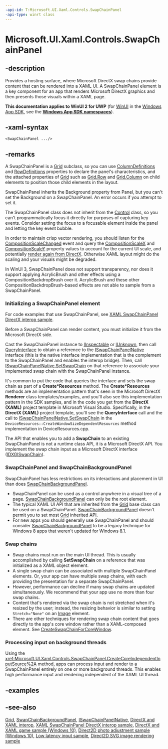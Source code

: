 ```yaml
---
-api-id: T:Microsoft.UI.Xaml.Controls.SwapChainPanel
-api-type: winrt class
---
```


<!-- Class syntax.
public class SwapChainPanel : Windows.UI.Xaml.Controls.Grid, Windows.UI.Xaml.Controls.ISwapChainPanel
-->

# Microsoft.UI.Xaml.Controls.SwapChainPanel

## -description

Provides a hosting surface, where Microsoft DirectX swap chains provide content that can be rendered into a XAML UI. A SwapChainPanel element is a key component for an app that renders Microsoft DirectX graphics and then presents those visuals within a XAML page.

**This documentation applies to WinUI 2 for UWP** (for [WinUI](/windows/apps/winui/winui3/) in the [Windows App SDK](/windows/apps/windows-app-sdk/), see the **[Windows App SDK namespaces](/windows/windows-app-sdk/api/winrt/)**).

## -xaml-syntax

```xaml
<SwapChainPanel .../>
```

## -remarks

A SwapChainPanel is a [Grid](grid.md) subclass, so you can use [ColumnDefinitions](grid_columndefinitions.md) and [RowDefinitions](grid_rowdefinitions.md) properties to declare the panel's characteristics, and the attached properties of [Grid](grid.md) such as [Grid.Row](/windows/winui/api/microsoft.ui.xaml.controls.grid#xaml-attached-properties) and [Grid.Column](/windows/winui/api/microsoft.ui.xaml.controls.grid#xaml-attached-properties) on child elements to position those child elements in the layout.

SwapChainPanel inherits the Background property from Panel, but you can't set the Background on a SwapChainPanel. An error occurs if you attempt to set it. 

The SwapChainPanel class does not inherit from the [Control](control.md) class, so you can't programmatically focus it directly for purposes of capturing key events. Consider setting the focus to a focusable element inside the panel and letting the key event bubble.

In order to maintain crisp vector rendering, you should listen for the [CompositionScaleChanged](swapchainpanel_compositionscalechanged.md) event and query the [CompositionScaleX](swapchainpanel_compositionscalex.md) and [CompositionScaleY](swapchainpanel_compositionscaley.md) property values to account for the current UI scale, and potentially [render again from DirectX](/windows/desktop/api/dxgi1_2/nf-dxgi1_2-idxgiswapchain1-present1). Otherwise XAML layout might do the scaling and your visuals might be degraded.

In WinUI 3, SwapChainPanel does not support transparency, nor does it support applying AcrylicBrush and other effects using a CompositionBackdropBrush over it. AcrylicBrush and these other CompositionBackdropBrush-based effects are not able to sample from a SwapChainPanel. 

### Initializing a **SwapChainPanel** element

For code examples that use SwapChainPanel, see [XAML SwapChainPanel DirectX interop sample](https://github.com/microsoftarchive/msdn-code-gallery-microsoft/tree/master/Official%20Windows%20Platform%20Sample/XAML%20SwapChainPanel%20DirectX%20interop%20sample).

Before a SwapChainPanel can render content, you must initialize it from the Microsoft DirectX side.

Cast the SwapChainPanel instance to [IInspectable](/windows/desktop/api/inspectable/nn-inspectable-iinspectable) or [IUnknown](/windows/desktop/api/unknwn/nn-unknwn-iunknown), then call [QueryInterface](/windows/desktop/api/unknwn/nf-unknwn-iunknown-queryinterface(q_)) to obtain a reference to the [ISwapChainPanelNative](/windows/desktop/api/windows.ui.xaml.media.dxinterop/nn-windows-ui-xaml-media-dxinterop-iswapchainpanelnative) interface (this is the native interface implementation that is the complement to the SwapChainPanel and enables the interop bridge). Then, call [ISwapChainPanelNative.SetSwapChain](/windows/desktop/api/windows.ui.xaml.media.dxinterop/nf-windows-ui-xaml-media-dxinterop-iswapchainpanelnative-setswapchain) on that reference to associate your implemented swap chain with the SwapChainPanel instance.

It's common to put the code that queries the interface and sets the swap chain as part of a **Create*Resources** method. The **Create*Resources** methods are an implementation pattern that's seen in the Microsoft DirectX  **Renderer** class templates/examples, and you'll also see this implementation pattern in the SDK samples, and in the code you get from the **DirectX (XAML)** project template in Microsoft Visual Studio. Specifically, in the **DirectX (XAML)** project template, you'll see the **QueryInterface** call and the call to [ISwapChainPanelNative.SetSwapChain](/windows/desktop/api/windows.ui.xaml.media.dxinterop/nf-windows-ui-xaml-media-dxinterop-iswapchainpanelnative-setswapchain) in the `DeviceResources::CreateWindowSizeDependentResources` method implementation in DeviceResources.cpp.

The API that enables you to add a **SwapChain** to an existing SwapChainPanel is not a runtime class API, it is a Microsoft DirectX  API. You implement the swap chain input as a Microsoft DirectX interface ([IDXGISwapChain](/windows/desktop/api/dxgi/nn-dxgi-idxgiswapchain)).

### **SwapChainPanel** and **SwapChainBackgroundPanel**

SwapChainPanel has less restrictions on its interactions and placement in UI than does [SwapChainBackgroundPanel](swapchainbackgroundpanel.md).

+ SwapChainPanel can be used as a control anywhere in a visual tree of a page. [SwapChainBackgroundPanel](swapchainbackgroundpanel.md) can only be the root element.
+ The typical XAML UI API that are inherited from the [Grid](grid.md) base class can be used on a SwapChainPanel. [SwapChainBackgroundPanel](swapchainbackgroundpanel.md) doesn't permit you to set most [Grid](grid.md) inherited API.
+ For new apps you should generally use SwapChainPanel and should consider [SwapChainBackgroundPanel](swapchainbackgroundpanel.md) to be a legacy technique for Windows 8 apps that weren't updated for Windows 8.1.

### Swap chains

+ Swap chains must run on the main UI thread. This is usually accomplished by calling **SetSwapChain** on a reference that was initialized as a XAML object element.
+ A single swap chain can be associated with multiple SwapChainPanel elements. Or, your app can have multiple swap chains, with each providing the presentation for a separate SwapChainPanel.
+ However, performance can decline if many swap chains are updated simultaneously. We recommend that your app use no more than four swap chains.
+ Content that's rendered via the swap chain is not stretched when it's resized by the user; instead, the resizing behavior is similar to setting `Stretch="None"` on an [Image](image.md) element.
+ There are other techniques for rendering swap chain content that goes directly to the app's core window rather than a XAML-composed element. See [CreateSwapChainForCoreWindow](/windows/desktop/api/dxgi1_2/nf-dxgi1_2-idxgifactory2-createswapchainforcorewindow).

### Processing input on background threads

Using the <xref:Microsoft.UI.Xaml.Controls.SwapChainPanel.CreateCoreIndependentInputSource%2A> method, apps can process input and render to a SwapChainPanel entirely on one or more background threads. This enables high performance input and rendering independent of the XAML UI thread.

## -examples

## -see-also

[Grid](grid.md), [SwapChainBackgroundPanel](swapchainbackgroundpanel.md), [ISwapChainPanelNative](/windows/desktop/api/windows.ui.xaml.media.dxinterop/nn-windows-ui-xaml-media-dxinterop-iswapchainpanelnative), [DirectX and XAML interop](/previous-versions/windows/apps/hh825871(v=win.10)), [XAML SwapChainPanel DirectX interop sample](https://github.com/microsoftarchive/msdn-code-gallery-microsoft/tree/master/Official%20Windows%20Platform%20Sample/XAML%20SwapChainPanel%20DirectX%20interop%20sample), [DirectX and XAML game sample (Windows 10)](https://github.com/Microsoft/Windows-universal-samples/tree/master/Samples/Simple3DGameXaml), [Direct2D photo adjustment sample (Windows 10)](https://go.microsoft.com/fwlink/p/?LinkId=620533), [Low latency input sample](https://github.com/Microsoft/Windows-universal-samples/tree/master/Samples/LowLatencyInput), [Direct2D SVG image rendering sample](https://github.com/Microsoft/Windows-universal-samples/tree/master/Samples/D2DSvgImage)
